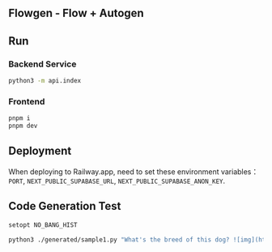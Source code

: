 ## Flowgen - Flow + Autogen

## Run

### Backend Service

```bash
python3 -m api.index
```

### Frontend

```bash
pnpm i
pnpm dev
```

## Deployment

When deploying to Railway.app, need to set these environment variables：`PORT`, `NEXT_PUBLIC_SUPABASE_URL`, `NEXT_PUBLIC_SUPABASE_ANON_KEY`.

## Code Generation Test 

```bash
setopt NO_BANG_HIST

python3 ./generated/sample1.py "What's the breed of this dog? ![img](https://th.bing.com/th/id/R.422068ce8af4e15b0634fe2540adea7a?rik=y4OcXBE%2fqutDOw&pid=ImgRaw&r=0)"
```

